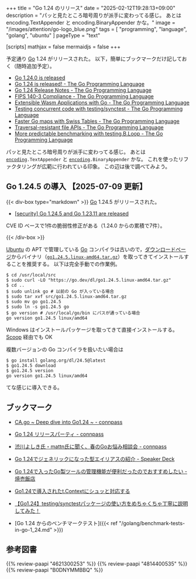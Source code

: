 +++
title = "Go 1.24 のリリース"
date =  "2025-02-12T19:28:13+09:00"
description = "パッと見たところ暗号周りが派手に変わってる感じ。 あとは encoding.TextAppender と encoding.BinaryAppender かな。"
image = "/images/attention/go-logo_blue.png"
tags  = [ "programming", "language", "golang", "ubuntu" ]
pageType = "text"

[scripts]
  mathjax = false
  mermaidjs = false
+++

予定通り [Go] 1.24 がリリースされた。
以下，簡単にブックマークだけ記しておく（随時追加予定）。

- [Go 1.24.0 is released](https://groups.google.com/g/golang-announce/c/_G2hEiKx8SE)
- [Go 1.24 is released! - The Go Programming Language](https://go.dev/blog/go1.24)
- [Go 1.24 Release Notes - The Go Programming Language](https://go.dev/doc/go1.24)
- [FIPS 140-3 Compliance - The Go Programming Language](https://go.dev/doc/security/fips140)
- [Extensible Wasm Applications with Go - The Go Programming Language](https://go.dev/blog/wasmexport)
- [Testing concurrent code with testing/synctest - The Go Programming Language](https://go.dev/blog/synctest)
- [Faster Go maps with Swiss Tables - The Go Programming Language](https://go.dev/blog/swisstable)
- [Traversal-resistant file APIs - The Go Programming Language](https://go.dev/blog/osroot)
- [More predictable benchmarking with testing.B.Loop - The Go Programming Language](https://go.dev/blog/testing-b-loop)

パッと見たところ暗号周りが派手に変わってる感じ。
あとは [`encoding`]`.TextAppender` と [`encoding`]`.BinaryAppender` かな。
これを使ったリファクタリングが広範に行われている印象。
この辺は後で調べてみよう。

## Go 1.24.5 の導入 【2025-07-09 更新】

{{< div-box type="markdown" >}}
[Go] 1.24.5 がリリースされた。

- [[security] Go 1.24.5 and Go 1.23.11 are released](https://groups.google.com/g/golang-announce/c/gTNJnDXmn34)

CVE ID ベースで1件の脆弱性修正がある（1.24.0 からの累積で7件）。

[Go]: https://go.dev/
{{< /div-box >}}

[Ubuntu] の APT で管理している [Go] コンパイラは古いので，[ダウンロードページ](https://go.dev/dl/ "Downloads - go.dev")からバイナリ（[`go1.24.5.linux-amd64.tar.gz`](https://go.dev/dl/go1.24.5.linux-amd64.tar.gz)）を取ってきてインストールすることを推奨する。
以下は完全手動での作業例。

```text
$ cd /usr/local/src
$ sudo curl -LO "https://go.dev/dl/go1.24.5.linux-amd64.tar.gz"
$ cd ..
$ sudo unlink go # 以前の Go が入っている場合
$ sudo tar xvf src/go1.24.5.linux-amd64.tar.gz
$ sudo mv go go1.24.5
$ sudo ln -s go1.24.5 go
$ go version # /usr/local/go/bin にパスが通っている場合
go version go1.24.5 linux/amd64
```

Windows はインストールパッケージを取ってきて直接インストールする。
[Scoop] 経由でも OK

複数バージョンの Go コンパイラを扱いたい場合は

```text
$ go install golang.org/dl/24.5@latest
$ go1.24.5 download
$ go1.24.5 version
go version go1.24.5 linux/amd64
```

てな感じに導入できる。

## ブックマーク

- [CA.go ~ Deep dive into Go1.24 ~ - connpass](https://cyberagent.connpass.com/event/342451/)
- [Go 1.24 リリースパーティ - connpass](https://gocon.connpass.com/event/345795/)
- [渋川よしき氏・mattn氏に聞く、春のGoお悩み相談会 - connpass](https://levtechlab.connpass.com/event/339320/)
- [Go 1.24でジェネリックになった型エイリアスの紹介 - Speaker Deck](https://speakerdeck.com/syumai/go-1-dot-24dezieneritukuninatutaxing-eiriasunoshao-jie)
- [Go 1.24で入ったGo製ツールの管理機能が便利だったのでおすすめしたい - 焼売飯店](https://blog.syum.ai/entry/2025/03/01/235814)
- [Go1.24で導入されたt.Contextにシュッと対応する](https://zenn.dev/budougumi617/articles/quick-migrate-go-test-context)
- [【Go1.24】testing/synctestパッケージの使い方をめちゃくちゃ丁寧に説明してみた！](https://zenn.dev/canary_techblog/articles/ec8a96b4541685)

- [Go 1.24 からのベンチマークテスト]({{< ref "/golang/benchmark-tests-in-go-1_24.md" >}})

[Go]: https://go.dev/
[Ubuntu]: https://www.ubuntu.com/ "The leading operating system for PCs, IoT devices, servers and the cloud | Ubuntu"
[Scoop]: https://scoop.sh/
[`encoding`]: https://pkg.go.dev/encoding "encoding package - encoding - Go Packages"

## 参考図書

{{% review-paapi "4621300253" %}} <!-- プログラミング言語Go -->
{{% review-paapi "4814400535" %}} <!-- 効率的なGo : Efficient Go -->
{{% review-paapi "B0DNYMMBBQ" %}} <!-- Go言語で学ぶ並行プログラミング -->

